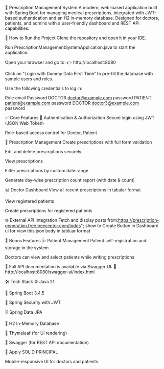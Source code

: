 🧾 Prescription Management System
A modern, web-based application built with Spring Boot for managing medical prescriptions, integrated with JWT-based authentication and an H2 in-memory database. Designed for doctors, patients, and admins with a user-friendly dashboard and REST API capabilities.

🚀 How to Run the Project
Clone the repository and open it in your IDE.

Run PrescriptionManagementSystemApplication.java to start the application.

Open your browser and go to:
👉 http://localhost:8080

Click on "Login with Dummy Data First Time" to pre-fill the database with sample users and roles.

Use the following credentials to log in:

Role	    email	               Password
DOCTOR	  doctor@example.com	   password
PATIENT	  patient@example.com       password
DOCTOR    doctor3@example.com      password

✅ Core Features
🔐 Authentication & Authorization
Secure login using JWT (JSON Web Token)

Role-based access control for Doctor, Patient

📝 Prescription Management
Create prescriptions with full form validation

Edit and delete prescriptions securely

View prescriptions 

Filter prescriptions by custom date range

Generate day-wise prescription count report (with date & count)

📊 Doctor Dashboard
View all recent prescriptions in tabular format

View registered patients

Create prescriptions for registered patients

🌐 External API Integration
Fetch and display posts from:https://prescription-generation.free.beeceptor.com/todos";
 show to Create Button in Dashboard ui for view this json body in tabluar format

🎁 Bonus Features
🩺 Patient Management
Patient self-registration and storage in the system

Doctors can view and select patients while writing prescriptions



🔧 Full API documentation is available via Swagger UI:
📍 http://localhost:8080/swagger-ui/index.html

🛠️ Tech Stack
⚙️ Java 21

🚀 Spring Boot 3.4.5

🔐 Spring Security with JWT

🗄️ Spring Data JPA

🧠 H2 In-Memory Database

🎨 Thymeleaf (for UI rendering)

📘 Swagger (for REST API documentation)

🧠 Apply SOLID PRINCIPAL


Mobile-responsive UI for doctors and patients